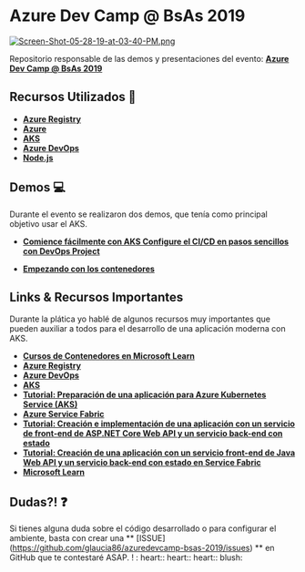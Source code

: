 # Azure Dev Camp @ BsAs 2019

[![Screen-Shot-05-28-19-at-03-40-PM.png](https://i.postimg.cc/Y9gKL8S0/Screen-Shot-05-28-19-at-03-40-PM.png)](https://postimg.cc/njHw64Bf)

Repositorio responsable de las demos y presentaciones del evento: **[Azure Dev Camp @ BsAs 2019](https://www.microsoftevents.com/profile/form/index.cfm?PKformID=0x6713670abcd)**

## Recursos Utilizados 🚀

- **[Azure Registry](https://aka.ms/AA59adm)**
- **[Azure](https://aka.ms/AA59idh)**
- **[AKS](https://aka.ms/AA59idl)**
- **[Azure DevOps](https://aka.ms/AA59ady)**
- **[Node.js](https://nodejs.org/en/)**

## Demos 💻

Durante el evento se realizaron dos demos, que tenía como principal objetivo usar el AKS.

- **[Comience fácilmente con AKS 
Configure el CI/CD en pasos sencillos con DevOps Project
](presentacion-1/01-fundamentos-de-Kubernetes-en-microsoft-azure.md)**

- **[Empezando con los contenedores](presentacion-2/02-proyecte-su-jornada-de-modernizacion-de-aplicaciones-con-contenedores-en-microsoft-azure.md)**

## Links & Recursos Importantes

Durante la plática yo hablé de algunos recursos muy importantes que pueden auxiliar a todos para el desarrollo de una aplicación moderna con AKS.

- **[Cursos de Contenedores en Microsoft Learn](https://aka.ms/cursos-gratis-contenedores 
)**
- **[Azure Registry](https://aka.ms/AA59adm)**
- **[Azure DevOps](https://aka.ms/AA59ady)**
- **[AKS](https://aka.ms/AA59idl)**
- **[Tutorial: Preparación de una aplicación para Azure Kubernetes Service (AKS)](https://aka.ms/AA59ae3)**
- **[Azure Service Fabric](https://aka.ms/AA56jfd)**
- **[Tutorial: Creación e implementación de una aplicación con un servicio de front-end de ASP.NET Core Web API y un servicio back-end con estado](https://aka.ms/AA59ae5)**
- **[Tutorial: Creación de una aplicación con un servicio front-end de Java Web API y un servicio back-end con estado en Service Fabric](https://aka.ms/AA59ae6)**
- **[Microsoft Learn](https://aka.ms/AA59idr)**

## Dudas?! ❓

Si tienes alguna duda sobre el código desarrollado o para configurar el ambiente, basta con crear una ** [ISSUE] (https://github.com/glaucia86/azuredevcamp-bsas-2019/issues) ** en GitHub que te contestaré ASAP. ! : heart:: heart:: heart:: blush:

